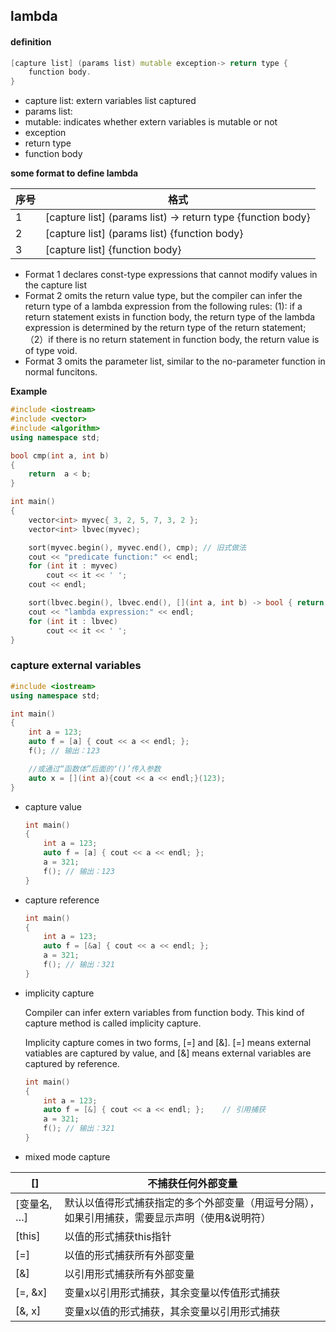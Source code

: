 ## lambda

#### definition

```C++
[capture list] (params list) mutable exception-> return type {
    function body.
}
```

- capture list: extern variables list captured
- params list: 
- mutable: indicates whether extern variables is mutable or not
- exception
- return type
- function body

**some format to define lambda**

| 序号 | 格式                                                        |
| ---- | ----------------------------------------------------------- |
| 1    | [capture list] (params list) -> return type {function body} |
| 2    | [capture list] (params list) {function body}                |
| 3    | [capture list] {function body}                              |

- Format 1 declares const-type expressions that cannot modify values in the capture list
- Format 2 omits the return value type, but the compiler can infer the return type of a lambda expression from the following rules: (1): if a return statement exists in function body, the return type of the lambda expression is determined by the return type of the return statement; （2）if there is no return statement in function body, the return value is of type void.
- Format 3 omits the parameter list, similar to the no-parameter function in normal funcitons. 

**Example**

```C++
#include <iostream>
#include <vector>
#include <algorithm>
using namespace std;

bool cmp(int a, int b)
{
    return  a < b;
}

int main()
{
    vector<int> myvec{ 3, 2, 5, 7, 3, 2 };
    vector<int> lbvec(myvec);

    sort(myvec.begin(), myvec.end(), cmp); // 旧式做法
    cout << "predicate function:" << endl;
    for (int it : myvec)
        cout << it << ' ';
    cout << endl;

    sort(lbvec.begin(), lbvec.end(), [](int a, int b) -> bool { return a < b; });   // Lambda表达式
    cout << "lambda expression:" << endl;
    for (int it : lbvec)
        cout << it << ' ';
}
```

### capture external variables

```C++
#include <iostream>
using namespace std;

int main()
{
    int a = 123;
    auto f = [a] { cout << a << endl; }; 
    f(); // 输出：123

    //或通过“函数体”后面的‘()’传入参数
    auto x = [](int a){cout << a << endl;}(123); 
}
```

- capture value

  ```C++
  int main()
  {
      int a = 123;
      auto f = [a] { cout << a << endl; }; 
      a = 321;
      f(); // 输出：123
  }
  ```

- capture reference

  ```C++
  int main()
  {
      int a = 123;
      auto f = [&a] { cout << a << endl; }; 
      a = 321;
      f(); // 输出：321
  }
  ```

- implicity capture

  Compiler can infer extern variables from function body. This kind of capture method is called implicity capture. 

  Implicity capture comes in two forms, [=] and [&]. [=] means external vatiables are captured by value, and [&] means external variables are captured by reference.

  ```C++
  int main()
  {
      int a = 123;
      auto f = [&] { cout << a << endl; };    // 引用捕获
      a = 321;
      f(); // 输出：321
  }
  ```

- mixed mode capture

| []          | 不捕获任何外部变量                                           |
| ----------- | ------------------------------------------------------------ |
| [变量名, …] | 默认以值得形式捕获指定的多个外部变量（用逗号分隔），如果引用捕获，需要显示声明（使用&说明符） |
| [this]      | 以值的形式捕获this指针                                       |
| [=]         | 以值的形式捕获所有外部变量                                   |
| [&]         | 以引用形式捕获所有外部变量                                   |
| [=, &x]     | 变量x以引用形式捕获，其余变量以传值形式捕获                  |
| [&, x]      | 变量x以值的形式捕获，其余变量以引用形式捕获                  |